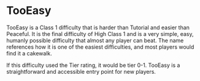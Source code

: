 # TooEasy

TooEasy is a Class 1 difficulty that is harder than Tutorial and easier than Peaceful. It is the final difficulty of High Class 1 and is a very simple, easy, humanly possible difficulty that almost any player can beat. The name references how it is one of the easiest difficulties, and most players would find it a cakewalk.

If this difficulty used the Tier rating, it would be tier 0-1. TooEasy is a straightforward and accessible entry point for new players.